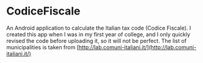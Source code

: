 # CodiceFiscale
An Android application to calculate the Italian tax code (Codice Fiscale).
I created this app when I was in my first year of college, and I only quickly revised the code before uploading it, so it will not be perfect.
The list of municipalities is taken from [http://lab.comuni-italiani.it/](http://lab.comuni-italiani.it/)
